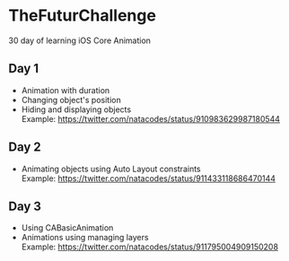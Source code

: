 # TheFuturChallenge
30 day of learning iOS Core Animation

## Day 1
* Animation with duration
* Changing object's position
* Hiding and displaying objects  
Example: https://twitter.com/natacodes/status/910983629987180544

## Day 2
* Animating objects  using Auto Layout constraints  
Example: https://twitter.com/natacodes/status/911433118686470144

## Day 3
* Using CABasicAnimation
* Animations using managing layers  
Example: https://twitter.com/natacodes/status/911795004909150208
